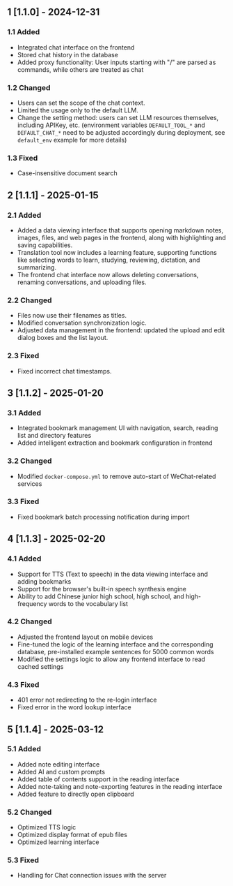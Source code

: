 ## 1 [1.1.0] - 2024-12-31

### 1.1 Added

- Integrated chat interface on the frontend
- Stored chat history in the database
- Added proxy functionality: User inputs starting with "/" are parsed as commands, while others are treated as chat

### 1.2 Changed

- Users can set the scope of the chat context.
- Limited the usage only to the default LLM.
- Change the setting method: users can set LLM resources themselves, including APIKey, etc. (environment variables `DEFAULT_TOOL_*` and `DEFAULT_CHAT_*` need to be adjusted accordingly during deployment, see `default_env` example for more details)
### 1.3 Fixed

- Case-insensitive document search

## 2 [1.1.1] - 2025-01-15

### 2.1 Added

- Added a data viewing interface that supports opening markdown notes, images, files, and web pages in the frontend, along with highlighting and saving capabilities.
- Translation tool now includes a learning feature, supporting functions like selecting words to learn, studying, reviewing, dictation, and summarizing.
- The frontend chat interface now allows deleting conversations, renaming conversations, and uploading files.

### 2.2 Changed

- Files now use their filenames as titles.
- Modified conversation synchronization logic.
- Adjusted data management in the frontend: updated the upload and edit dialog boxes and the list layout.

### 2.3 Fixed

- Fixed incorrect chat timestamps.


## 3 [1.1.2] - 2025-01-20

### 3.1 Added

- Integrated bookmark management UI with navigation, search, reading list and directory features
- Added intelligent extraction and bookmark configuration in frontend

### 3.2 Changed

- Modified `docker-compose.yml` to remove auto-start of WeChat-related services

### 3.3 Fixed

- Fixed bookmark batch processing notification during import


## 4 [1.1.3] - 2025-02-20

### 4.1 Added

- Support for TTS (Text to speech) in the data viewing interface and adding bookmarks
- Support for the browser's built-in speech synthesis engine
- Ability to add Chinese junior high school, high school, and high-frequency words to the vocabulary list

### 4.2 Changed

- Adjusted the frontend layout on mobile devices
- Fine-tuned the logic of the learning interface and the corresponding database, pre-installed example sentences for 5000 common words
- Modified the settings logic to allow any frontend interface to read cached settings

### 4.3 Fixed

- 401 error not redirecting to the re-login interface
- Fixed error in the word lookup interface


## 5 [1.1.4] - 2025-03-12

### 5.1 Added

- Added note editing interface
- Added AI and custom prompts
- Added table of contents support in the reading interface
- Added note-taking and note-exporting features in the reading interface
- Added feature to directly open clipboard

### 5.2 Changed

- Optimized TTS logic
- Optimized display format of epub files
- Optimized learning interface

### 5.3 Fixed

- Handling for Chat connection issues with the server